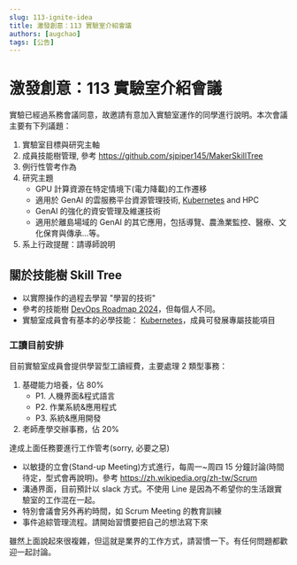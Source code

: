```yaml
---
slug: 113-ignite-idea
title: 激發創意：113 實驗室介紹會議 
authors: [augchao]
tags: [公告]
---
```



# 激發創意：113 實驗室介紹會議

實驗已經過系務會議同意，故邀請有意加入實驗室運作的同學進行說明。本次會議主要有下列議題：

1. 實驗室目標與研究主軸
2. 成員技能樹管理, 參考 https://github.com/sjpiper145/MakerSkillTree
3. 例行性管考作為
4. 研究主題
   - GPU 計算資源在特定情境下(電力降載)的工作遷移
   - 適用於 GenAI 的雲服務平台資源管理技術, [Kubernetes](https://kubernetes.io) and HPC
   - GenAI 的強化的資安管理及維運技術
   - 適用於離島場域的 GenAI 的其它應用，包括導覽、農漁業監控、醫療、文化保育與傳承…等。
5. 系上行政提醒：請導師說明

<!-- truncate -->

## 關於技能樹 Skill Tree

- 以實際操作的過程去學習 "學習的技術" 
- 參考的技能樹 [DevOps Roadmap 2024](https://blog.hubspot.com/website/devops-roadmap)，但每個人不同。
- 實驗室成員會有基本的必學技能： [Kubernetes](https://kubernetes.io)，成員可發展專屬技能項目

### 工讀目前安排

目前實驗室成員會提供學習型工讀經費，主要處理 2 類型事務：
1. 基礎能力培養，佔 80%
   - P1. 人機界面&程式語言
   - P2. 作業系統&應用程式
   - P3. 系統&應用開發
2. 老師產學交辦事務，佔 20%

達成上面任務要進行工作管考(sorry, 必要之惡)
- 以敏捷的立會(Stand-up Meeting)方式進行，每周一~周四 15 分鐘討論(時間待定，型式會再說明)。參考 https://zh.wikipedia.org/zh-tw/Scrum
- 溝通界面，目前預計以 slack 方式。不使用 Line 是因為不希望你的生活跟實驗室的工作混在一起。
- 特別會議會另外再約時間，如 Scrum Meeting 的教育訓練
- 事件追綜管理流程。請開始習慣要把自己的想法寫下來


雖然上面說起來很複雜，但這就是業界的工作方式，請習慣一下。有任何問題都歡迎一起討論。

